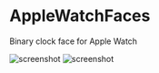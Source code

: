 AppleWatchFaces
=========================

Binary clock face for Apple Watch

![screenshot](https://raw.githubusercontent.com/justaddmusic/AppleWatchBinaryClockFace/master/AppleWatchBinary.png)
![screenshot](https://raw.githubusercontent.com/justaddmusic/AppleWatchBinaryClockFace/master/watchFreeMoveWeb.png)
